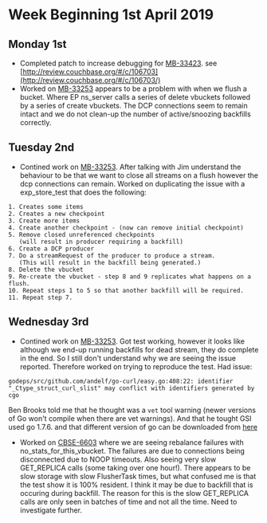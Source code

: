 # Week Beginning 1st April 2019
## Monday 1st
* Completed patch to increase debugging for [MB-33423](https://issues.couchbase.com/browse/MB-33423). see [http://review.couchbase.org/#/c/106703](http://review.couchbase.org/#/c/106703/)
* Worked on [MB-33253](https://issues.couchbase.com/browse/MB-33253) appears to be a problem with when we flush a bucket.  Where EP ns_server calls a series of delete vbuckets followed by a series of create vbuckets. The DCP connections seem to remain intact and we do not clean-up the number of active/snoozing backfills correctly.

## Tuesday 2nd
* Contined work on [MB-33253](https://issues.couchbase.com/browse/MB-33253).  After talking with Jim understand the behaviour to be that we want to close all streams on a flush however the dcp connections can remain.  Worked on duplicating the issue with a exp_store_test that does the following:

``` 
1. Creates some items
2. Creates a new checkpoint
3. Create more items
4. Create another checkpoint - (now can remove initial checkpoint)
5. Remove closed unreferenced checkpoints
   (will result in producer requiring a backfill)
6. Create a DCP producer
7. Do a streamRequest of the producer to produce a stream.
   (This will result in the backfill being generated.)
8. Delete the vbucket
9. Re-create the vbucket - step 8 and 9 replicates what happens on a flush.
10. Repeat steps 1 to 5 so that another backfill will be required.
11. Repeat step 7.
```

## Wednesday 3rd
* Contined work on [MB-33253](https://issues.couchbase.com/browse/MB-33253).  Got test working, however it looks like although we end-up running backfills for dead stream, they do complete in the end.  So I still don't understand why we are seeing the issue reported.  Therefore worked on trying to reproduce the test.  Had issue:
```
godeps/src/github.com/andelf/go-curl/easy.go:408:22: identifier
"_Ctype_struct_curl_slist" may conflict with identifiers generated by    cgo
```
Ben Brooks told me that he thought was a `vet` tool warning (newer versions of Go won't compile when there are vet warnings). And that he tought GSI used go 1.7.6. and that different version of go can be downloaded from [here](https://golang.org/doc/install#extra_versions)

* Worked on [CBSE-6603](https://issues.couchbase.com/browse/CBSE-6603) where we are seeing rebalance failures with no_stats_for_this_vbucket.  The failures are due to connections being disconnected due to NOOP timeouts.  Also seeing very slow GET_REPLICA calls (some taking over one hour!).  There appears to be slow storage with slow FlusherTask times, but what confused me is that the test show it is 100% resident.  I think it may be due to backfill that is occuring during backfill.  The reason for this is the slow GET_REPLICA calls are only seen in batches of time and not all the time.  Need to investigate further.



